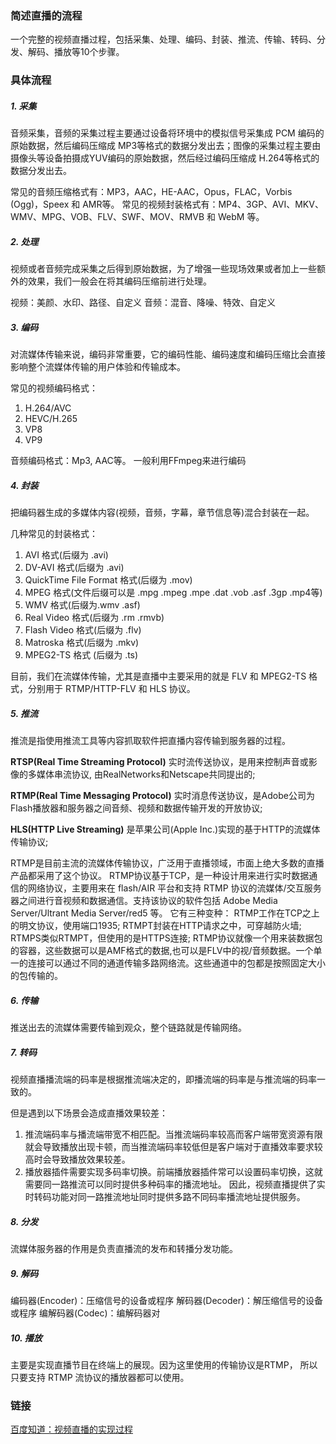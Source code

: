 ### 简述直播的流程
一个完整的视频直播过程，包括采集、处理、编码、封装、推流、传输、转码、分发、解码、播放等10个步骤。

### 具体流程
##### 1. 采集
音频采集，音频的采集过程主要通过设备将环境中的模拟信号采集成 PCM 编码的原始数据，然后编码压缩成 MP3等格式的数据分发出去；图像的采集过程主要由摄像头等设备拍摄成YUV编码的原始数据，然后经过编码压缩成 H.264等格式的数据分发出去。

常见的音频压缩格式有：MP3，AAC，HE-AAC，Opus，FLAC，Vorbis (Ogg)，Speex 和 AMR等。
常见的视频封装格式有：MP4、3GP、AVI、MKV、WMV、MPG、VOB、FLV、SWF、MOV、RMVB 和 WebM 等。

##### 2. 处理
视频或者音频完成采集之后得到原始数据，为了增强一些现场效果或者加上一些额外的效果，我们一般会在将其编码压缩前进行处理。

视频：美颜、水印、路径、自定义
音频：混音、降噪、特效、自定义

##### 3. 编码
对流媒体传输来说，编码非常重要，它的编码性能、编码速度和编码压缩比会直接影响整个流媒体传输的用户体验和传输成本。

常见的视频编码格式：

1. H.264/AVC
2. HEVC/H.265
3. VP8
4. VP9

音频编码格式：Mp3, AAC等。
一般利用FFmpeg来进行编码

##### 4. 封装
把编码器生成的多媒体内容(视频，音频，字幕，章节信息等)混合封装在一起。

几种常见的封装格式：

1. AVI 格式(后缀为 .avi)
2. DV-AVI 格式(后缀为 .avi)
3. QuickTime File Format 格式(后缀为 .mov)
4. MPEG 格式(文件后缀可以是 .mpg .mpeg .mpe .dat .vob .asf .3gp .mp4等)
5. WMV 格式(后缀为.wmv .asf)
6. Real Video 格式(后缀为 .rm .rmvb)
7. Flash Video 格式(后缀为 .flv)
8. Matroska 格式(后缀为 .mkv)
9. MPEG2-TS 格式 (后缀为 .ts)

目前，我们在流媒体传输，尤其是直播中主要采用的就是 FLV 和 MPEG2-TS 格式，分别用于 RTMP/HTTP-FLV 和 HLS 协议。


##### 5. 推流
推流是指使用推流工具等内容抓取软件把直播内容传输到服务器的过程。

**RTSP(Real Time Streaming Protocol)**
实时流传送协议，是用来控制声音或影像的多媒体串流协议, 由RealNetworks和Netscape共同提出的;

**RTMP(Real Time Messaging Protocol)**
实时消息传送协议，是Adobe公司为Flash播放器和服务器之间音频、视频和数据传输开发的开放协议;

**HLS(HTTP Live Streaming)**
是苹果公司(Apple Inc.)实现的基于HTTP的流媒体传输协议;

RTMP是目前主流的流媒体传输协议，广泛用于直播领域，市面上绝大多数的直播产品都采用了这个协议。
RTMP协议基于TCP，是一种设计用来进行实时数据通信的网络协议，主要用来在 flash/AIR 平台和支持 RTMP
协议的流媒体/交互服务器之间进行音视频和数据通信。支持该协议的软件包括 Adobe Media Server/Ultrant Media Server/red5
等。
它有三种变种：
RTMP工作在TCP之上的明文协议，使用端口1935;
RTMPT封装在HTTP请求之中，可穿越防火墙;
RTMPS类似RTMPT，但使用的是HTTPS连接;
RTMP协议就像一个用来装数据包的容器，这些数据可以是AMF格式的数据,也可以是FLV中的视/音频数据。一个单一的连接可以通过不同的通道传输多路网络流。这些通道中的包都是按照固定大小的包传输的。

##### 6. 传输
推送出去的流媒体需要传输到观众，整个链路就是传输网络。

##### 7. 转码
视频直播播流端的码率是根据推流端决定的，即播流端的码率是与推流端的码率一致的。

但是遇到以下场景会造成直播效果较差：

1. 推流端码率与播流端带宽不相匹配。当推流端码率较高而客户端带宽资源有限就会导致播放出现卡顿，而当推流端码率较低但是客户端对于直播效率要求较高时会导致播放效果较差。
2. 播放器插件需要实现多码率切换。前端播放器插件常可以设置码率切换，这就需要同一路推流可以同时提供多种码率的播流地址。
因此，视频直播提供了实时转码功能对同一路推流地址同时提供多路不同码率播流地址提供服务。

##### 8. 分发
流媒体服务器的作用是负责直播流的发布和转播分发功能。

##### 9. 解码
编码器(Encoder)：压缩信号的设备或程序
解码器(Decoder)：解压缩信号的设备或程序
编解码器(Codec)：编解码器对

##### 10. 播放
主要是实现直播节目在终端上的展现。因为这里使用的传输协议是RTMP， 所以只要支持 RTMP 流协议的播放器都可以使用。

### 链接
[百度知道：视频直播的实现过程](https://zhidao.baidu.com/question/2077967950725706028.html?fr=iks&word=%D6%B1%B2%A5%C1%F7%B3%CC&ie=gbk)